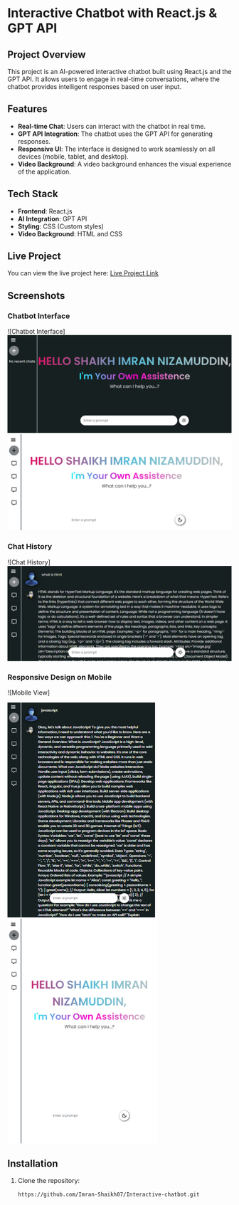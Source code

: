 # Interactive Chatbot with React.js & GPT API

## Project Overview

This project is an AI-powered interactive chatbot built using React.js and the GPT API. It allows users to engage in real-time conversations, where the chatbot provides intelligent responses based on user input.

## Features

- **Real-time Chat**: Users can interact with the chatbot in real time.
- **GPT API Integration**: The chatbot uses the GPT API for generating responses.
- **Responsive UI**: The interface is designed to work seamlessly on all devices (mobile, tablet, and desktop).
- **Video Background**: A video background enhances the visual experience of the application.

## Tech Stack

- **Frontend**: React.js
- **AI Integration**: GPT API
- **Styling**: CSS (Custom styles)
- **Video Background**: HTML and CSS

## Live Project

You can view the live project here: [Live Project Link](https://chatbot-imran.netlify.app/)

## Screenshots

### Chatbot Interface
![Chatbot Interface]
<img src="/image/Screenshot 2025-01-24 014248.png">
<img src="/image/Screenshot 2025-01-24 014514.png">

### Chat History
![Chat History]
<img src="/image/Screenshot 2025-01-24 014452.png">


### Responsive Design on Mobile
![Mobile View]

<img src="/image/Screenshot 2025-01-24 014626.png">
<img src="/image/Screenshot 2025-01-24 014540.png">


## Installation

1. Clone the repository:
   ```bash
   https://github.com/Imran-Shaikh07/Interactive-chatbot.git
